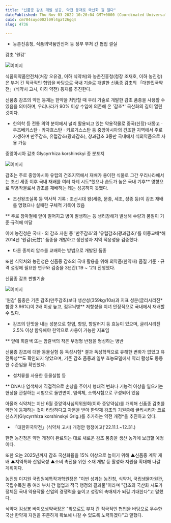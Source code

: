 ```yaml
---
title: "신품종 감초 개발 성공, 약전 등재로 국산화 길 열다"
datePublished: Thu Nov 03 2022 10:20:04 GMT+0000 (Coordinated Universal Time)
cuid: cm704suyo002l09l4gat26gq4
slug: 4736

---
```



- 농촌진흥청, 식품의약품안전처 등 정부 부처 간 협업 결실

감초 '원감'

![이미지](https://cdn.hashnode.com/res/hashnode/image/upload/v1739257144997/31cfd581-4b58-41ff-8f45-18cb7c772493.png)

식품의약품안전처(처장 오유경, 이하 식약처)와 농촌진흥청(청장 조재호, 이하 농진청)은 부처 간 적극적인 협업을 바탕으로 국내 기술로 개발한 신품종 감초의 「대한민국약전」(식약처 고시, 이하 약전) 등재를 추진한다.

신품종 감초의 약전 등재는 한약을 처방할 때 우리 기술로 개발한 감초 품종을 사용할 수 있음을 의미하며, 우리나라가 90% 이상 수입에 의존해 온 '감초*' 국산화의 길이 열린 것이다.

* 한의학 등 전통 의약 분야에서 널리 활용되고 있는 약용작물로 중국(신장)·내몽고ㆍ우즈베키스탄ㆍ카자흐스탄ㆍ키르기스스탄 등 중앙아시아의 건조한 지역에서 주로 자생하며 만주감초, 유럽감초(광과감초), 창과감초 3종만 국내에서 식의약품으로 사용 가능

중앙아시아 감초 Glycyrrhiza korshinskyi 종 분포지

![이미지](https://cdn.hashnode.com/res/hashnode/image/upload/v1739257147380/89cee068-c664-4fff-ba2e-f75ea56b2117.png)

감초는 주로 중앙아시아 유럽의 건조지역에서 재배가 용이한 식물로 그간 우리나라에서는 조선 세종 이후 국내 재배를 여러 차례 시도*했으나 습도가 높은 국내 기후** 영향으로 약용작물로서 감초를 재배하는 데는 성공하지 못했다.

* 조선왕조실록 등 역사적 기록 : 조선시대 왕(세종, 문종, 세조, 성종 등)이 감초 재배를 명했으나 실패한 구체적 기록이 있음

** 주로 장마철에 잎이 떨어지고 병이 발생하는 등 생리장해가 발생해 수량과 품질이 기준·규격에 미달

이에 농진청은 국내ㆍ외 감초 자원 중 '만주감초'와 '유럽감초(광과감초)'를 이종교배*해 2014년 '원감(元甘)' 품종을 개발하고 생산성과 지역 적응성을 검증했다.

* 다른 종끼리 암수를 교배하는 방법으로 개발된 품종

또한 식약처와 농진청은 신품종 감초의 국내 활용을 위해 의약품(한약재) 품질 기준ㆍ규격 설정에 필요한 연구와 검증을 3년간('19 ~ '21) 진행했다.

신품종 감초 판별기술

![이미지](https://cdn.hashnode.com/res/hashnode/image/upload/v1739257149613/dd032d15-8eee-4bce-bcd2-b219e8b1e47b.png)

'원감' 품종은 기존 감초(만주감초)보다 생산성(359kg/10a)과 지표 성분(글리시리진* 함량 3.96%)이 2배 이상 높고, 점무늬병** 저항성을 지녀 안정적으로 국내에서 재배할 수 있다.

* 감초의 단맛을 내는 성분으로 항염, 항암, 항알러지 등 효능이 있으며, 글리시리진 2.5% 이상 함유해야 한약으로 사용이 가능한 지표임

** 잎에 회갈색 또는 암갈색의 작은 부정형 반점을 형성하는 병반

신품종 감초에 대한 동물실험 등 독성시험* 결과 독성학적으로 유해한 변화가 없었고 유전독성**도 확인되지 않았으며, 기존 감초 품종과 일부 효능모델에서 약리 활성도 동등한 수준임을 확인했다.

* 설치류를 사용한 동물실험 등

** DNA나 염색체에 직접적으로 손상을 주어서 형태적 변화나 기능적 이상을 일으키는 현상을 관찰하는 시험으로 돌연변이, 염색체, 소핵시험으로 구성되어 있음

아울러 식약처는 지난 6월 중앙약사심의위원회(이하 중앙약심)를 개최해 신품종 감초를 약전에 등재하는 것이 타당하다고 자문을 받아 한약재 감초의 기원종에 글리시리자 코르신스키(Glycyrrhiza korshinskyi Grig.)를 추가하는 약전 개정*을 추진하고 있다.

* 「대한민국약전」(식약처 고시) 개정안 행정예고('22.11.1.~12.31.)

한편 농진청은 약전 개정이 완료되는 대로 새로운 감초 품종을 생산 농가에 보급할 예정이다.

또한 오는 2025년까지 감초 국산화율을 15% 이상으로 높이기 위해 ▲신품종 계약 재배 ▲지역특화 산업육성 ▲소비 촉진을 위한 소재 개발 등 활성화 지원을 확대해 나갈 계획이다.

농진청 이지원 국립원예특작과학원장은 "이번 성과는 농진청, 식약처, 국립생물자원관, 국립수목원 등 여러 부처 간 협업과 적극 행정의 결과물"이라며 "감초의 국산화 시도가 정체된 국내 약용작물 산업의 경쟁력을 높이고 성장의 촉매제가 되길 기대한다"고 말했다.

식약처 김상봉 바이오생약국장은 "앞으로도 부처 간 적극적인 협업을 바탕으로 우수한 국산 한약재 자원을 꾸준하게 확보해 나갈 수 있도록 노력하겠다"고 말했다.